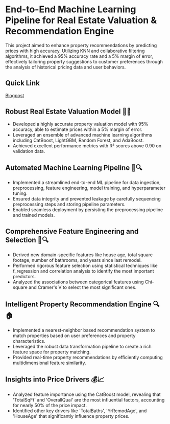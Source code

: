 # End-to-End Machine Learning Pipeline for Real Estate Valuation & Recommendation Engine
This project aimed to enhance property recommendations by predicting prices with high accuracy. Utilizing KNN and collaborative filtering algorithms, it achieved a 95% accuracy rate and a 5% margin of error, effectively tailoring property suggestions to customer preferences through the analysis of historical pricing data and user behaviors.

## Quick Link
[Blogpost](https://nycdatascience.com/blog/student-works/end-to-end-machine-learning-pipeline-for-real-estate-valuation-recommendation-engine/?aiEnableCheckShortcode=true)

## Robust Real Estate Valuation Model 🏡🧮

- Developed a highly accurate property valuation model with 95% accuracy, able to estimate prices within a 5% margin of error.
- Leveraged an ensemble of advanced machine learning algorithms including CatBoost, LightGBM, Random Forest, and AdaBoost.
- Achieved excellent performance metrics with R² scores above 0.90 on validation data.


## Automated Machine Learning Pipeline 🤖🔍

- Implemented a streamlined end-to-end ML pipeline for data ingestion, preprocessing, feature engineering, model training, and hyperparameter tuning.
- Ensured data integrity and prevented leakage by carefully sequencing preprocessing steps and storing pipeline parameters.
- Enabled seamless deployment by persisting the preprocessing pipeline and trained models.

## Comprehensive Feature Engineering and Selection 🔧🔍

- Derived new domain-specific features like house age, total square footage, number of bathrooms, and years since last remodel.
- Performed rigorous feature selection using statistical techniques like f_regression and correlation analysis to identify the most important predictors.
- Analyzed the associations between categorical features using Chi-square and Cramer's V to select the most significant ones.


## Intelligent Property Recommendation Engine 🔍🏠

- Implemented a nearest-neighbor based recommendation system to match properties based on user preferences and property characteristics.
- Leveraged the robust data transformation pipeline to create a rich feature space for property matching.
- Provided real-time property recommendations by efficiently computing multidimensional feature similarity.

## Insights into Price Drivers 💰📈

- Analyzed feature importance using the CatBoost model, revealing that 'TotalSqFt' and 'OverallQual' are the most influential factors, accounting for nearly 50% of the price impact.
- Identified other key drivers like 'TotalBaths', 'YrRemodAge', and 'HouseAge' that significantly influence property prices.
